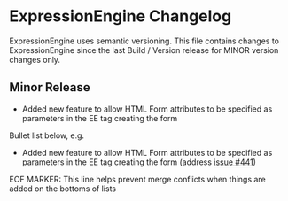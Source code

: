 # ExpressionEngine Changelog

ExpressionEngine uses semantic versioning. This file contains changes to ExpressionEngine since the last Build / Version release for MINOR version changes only.

## Minor Release

- Added new feature to allow HTML Form attributes to be specified as parameters in the EE tag creating the form

Bullet list below, e.g.
   - Added new feature to allow HTML Form attributes to be specified as parameters in the EE tag creating the form (address [issue #441](https://github.com/ExpressionEngine/ExpressionEngine/issues/441))


EOF MARKER: This line helps prevent merge conflicts when things are
added on the bottoms of lists

